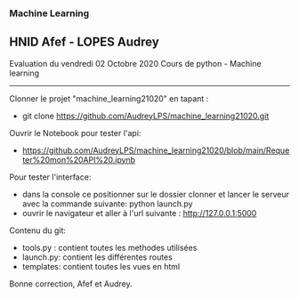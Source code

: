 ### Machine Learning
## HNID Afef - LOPES Audrey

Evaluation du vendredi 02 Octobre 2020 Cours de python - Machine learning
____________________________________________________________________________

Clonner le projet "machine_learning21020" en tapant :
- git clone https://github.com/AudreyLPS/machine_learning21020.git

Ouvrir le Notebook pour tester l'api: 
- https://github.com/AudreyLPS/machine_learning21020/blob/main/Requeter%20mon%20API%20.ipynb

Pour tester l'interface: 
- dans la console ce positionner sur le dossier clonner et lancer le serveur avec la commande suivante: python launch.py
- ouvrir le navigateur et aller à l'url suivante : http://127.0.0.1:5000

Contenu du git: 
- tools.py : contient toutes les methodes utilisées
- launch.py: contient les différentes routes 
- templates: contient toutes les vues en html

Bonne correction, 
Afef et Audrey. 
